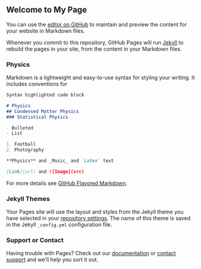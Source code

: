 ## Welcome to My Page

You can use the [editor on GitHub](https://github.com/mursalinphysics/miwebsite/edit/gh-pages/index.md) to maintain and preview the content for your website in Markdown files.

Whenever you commit to this repository, GitHub Pages will run [Jekyll](https://jekyllrb.com/) to rebuild the pages in your site, from the content in your Markdown files.

### Physics

Markdown is a lightweight and easy-to-use syntax for styling your writing. It includes conventions for

```markdown
Syntax highlighted code block

# Physics
## Condensed Matter Physics
### Statistical Physics

- Bulleted
- List

1. Football
2. Photography

**Physics** and _Music_ and `Latex` text

[Link](url) and ![Image](src)
```

For more details see [GitHub Flavored Markdown](https://guides.github.com/features/mastering-markdown/).

### Jekyll Themes

Your Pages site will use the layout and styles from the Jekyll theme you have selected in your [repository settings](https://github.com/mursalinphysics/miwebsite/settings/pages). The name of this theme is saved in the Jekyll `_config.yml` configuration file.

### Support or Contact

Having trouble with Pages? Check out our [documentation](https://docs.github.com/categories/github-pages-basics/) or [contact support](https://support.github.com/contact) and we’ll help you sort it out.

